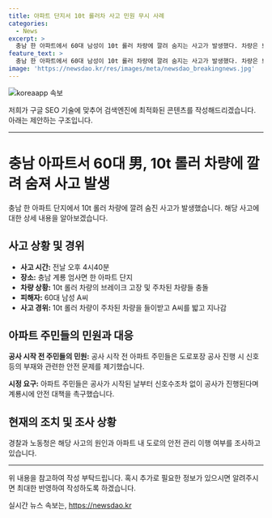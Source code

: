 ```yaml
---
title: 아파트 단지서 10t 롤러차 사고 민원 무시 사례
categories:
  - News
excerpt: >
  충남 한 아파트에서 60대 남성이 10t 롤러 차량에 깔려 숨지는 사고가 발생했다. 차량은 브레이크 고장으로 내려왔을 때 SUV를 들이받고 A씨를 밟고 지나갔다. 아파트 주민들은 공사가 위험하다고 주장했지만, 시는 적극 대응하지 않았다. 경찰과 노동청은 사고의 원인과 안전 관리 이행 여부를 조사 중이다. 사진=SBS 영상 보도 캡처
feature_text: >
  충남 한 아파트에서 60대 남성이 10t 롤러 차량에 깔려 숨지는 사고가 발생했다. 차량은 브레이크 고장으로 내려왔을 때 SUV를 들이받고 A씨를 밟고 지나갔다. 아파트 주민들은 공사가 위험하다고 주장했지만, 시는 적극 대응하지 않았다. 경찰과 노동청은 사고의 원인과 안전 관리 이행 여부를 조사 중이다. 사진=SBS 영상 보도 캡처
image: 'https://newsdao.kr/res/images/meta/newsdao_breakingnews.jpg'
---
```


<p><img src="https://newsdao.kr/res/images/meta/newsdao_breakingnews.jpg" alt="koreaapp 속보" /></p>

<p>저희가 구글 SEO 기술에 맞추어 검색엔진에 최적화된 콘텐츠를 작성해드리겠습니다. 아래는 제안하는 구조입니다.</p>

<hr />

<h1>충남 아파트서 60대 男, 10t 롤러 차량에 깔려 숨져 사고 발생</h1>

<p data-ke-size="size16">충남 한 아파트 단지에서 10t 롤러 차량에 깔려 숨진 사고가 발생했습니다. 해당 사고에 대한 상세 내용을 알아보겠습니다.</p>

<h2 data-ke-size="size26">사고 상황 및 경위</h2>

<ul>
    <li><b>사고 시간:</b> 전날 오후 4시40분</li>
    <li><b>장소:</b> 충남 계룡 엄사면 한 아파트 단지</li>
    <li><b>차량 상황:</b> 10t 롤러 차량의 브레이크 고장 및 주차된 차량들 충돌</li>
    <li><b>피해자:</b> 60대 남성 A씨</li>
    <li><b>사고 경위:</b> 10t 롤러 차량이 주차된 차량을 들이받고 A씨를 밟고 지나감</li>
</ul>

<h2 data-ke-size="size26">아파트 주민들의 민원과 대응</h2>

<p><b>공사 시작 전 주민들의 민원:</b> 공사 시작 전 아파트 주민들은 도로포장 공사 진행 시 신호등의 부재와 관련한 안전 문제를 제기했습니다.</p>

<p><b>시정 요구:</b> 아파트 주민들은 공사가 시작된 날부터 신호수조차 없이 공사가 진행된다며 계룡시에 안전 대책을 촉구했습니다.</p>

<h2 data-ke-size="size26">현재의 조치 및 조사 상황</h2>

<p>경찰과 노동청은 해당 사고의 원인과 아파트 내 도로의 안전 관리 이행 여부를 조사하고 있습니다.</p>

<hr />

<p>위 내용을 참고하여 작성 부탁드립니다. 혹시 추가로 필요한 정보가 있으시면 알려주시면 최대한 반영하여 작성하도록 하겠습니다.</p>
실시간 뉴스 속보는, <a href="https://newsdao.kr" rel="dofollow">https://newsdao.kr</a>


